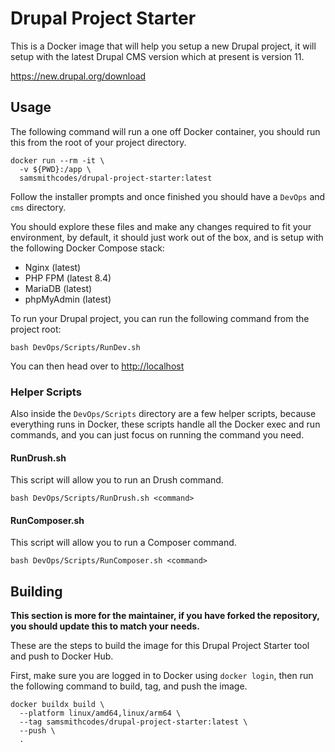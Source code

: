 # Drupal Project Starter

This is a Docker image that will help you setup a new Drupal project, it will setup with the latest Drupal CMS version which at present is version 11.

<https://new.drupal.org/download>

## Usage

The following command will run a one off Docker container, you should run this from the root of your project directory.

```plaintext
docker run --rm -it \
  -v ${PWD}:/app \
  samsmithcodes/drupal-project-starter:latest
```

Follow the installer prompts and once finished you should have a `DevOps` and `cms` directory.

You should explore these files and make any changes required to fit your environment, by default, it should just work out of the box, and is setup with the following Docker Compose stack:

- Nginx (latest)
- PHP FPM (latest 8.4)
- MariaDB (latest)
- phpMyAdmin (latest)

To run your Drupal project, you can run the following command from the project root:

```plaintext
bash DevOps/Scripts/RunDev.sh
```

You can then head over to <http://localhost>

### Helper Scripts

Also inside the `DevOps/Scripts` directory are a few helper scripts, because everything runs in Docker, these scripts handle all the Docker exec and run commands, and you can just focus on running the command you need.

#### RunDrush.sh

This script will allow you to run an Drush command.

```plaintext
bash DevOps/Scripts/RunDrush.sh <command>
```

#### RunComposer.sh

This script will allow you to run a Composer command.

```plaintext
bash DevOps/Scripts/RunComposer.sh <command>
```

## Building

**This section is more for the maintainer, if you have forked the repository, you should update this to match your needs.**

These are the steps to build the image for this Drupal Project Starter tool and push to Docker Hub.

First, make sure you are logged in to Docker using `docker login`, then run the following command to build, tag, and push the image.

```plaintext
docker buildx build \
  --platform linux/amd64,linux/arm64 \
  --tag samsmithcodes/drupal-project-starter:latest \
  --push \
  .
```
